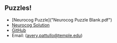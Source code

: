 ## Puzzles! 

- [Neurocog Puzzle]("Neurocog Puzzle Blank.pdf")  
- [Neurocog Solution](https://bsky.app/profile/luciapattullo.bsky.social)  
- [GitHub](https://github.com/lpattullo)  
- Email: (avery.pattullo@temple.edu)
